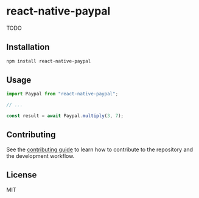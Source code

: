 # react-native-paypal

TODO

## Installation

```sh
npm install react-native-paypal
```

## Usage

```js
import Paypal from "react-native-paypal";

// ...

const result = await Paypal.multiply(3, 7);
```

## Contributing

See the [contributing guide](CONTRIBUTING.md) to learn how to contribute to the repository and the development workflow.

## License

MIT
